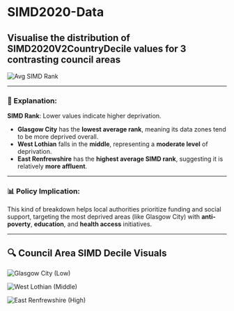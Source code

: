 # SIMD2020-Data

## Visualise the distribution of SIMD2020V2CountryDecile values for 3 contrasting council areas

![Avg SIMD Rank](assets/images/rank-simd-2.jpg)

---

### 🧾 Explanation:

**SIMD Rank**: Lower values indicate higher deprivation.

- **Glasgow City** has the **lowest average rank**, meaning its data zones tend to be more deprived overall.
- **West Lothian** falls in the **middle**, representing a **moderate level** of deprivation.
- **East Renfrewshire** has the **highest average SIMD rank**, suggesting it is relatively **more affluent**.

---

### 📊 Policy Implication:
This kind of breakdown helps local authorities prioritize funding and social support, targeting the most deprived areas (like Glasgow City) with **anti-poverty**, **education**, and **health access** initiatives.

---

## 🔍 Council Area SIMD Decile Visuals

![Glasgow City (Low)](assets/images/glasgow-city-low.jpg)

![West Lothian (Middle)](assets/images/west-lothian.jpg)

![East Renfrewshire (High)](assets/images/east-renfrewshire-high.jpg)

